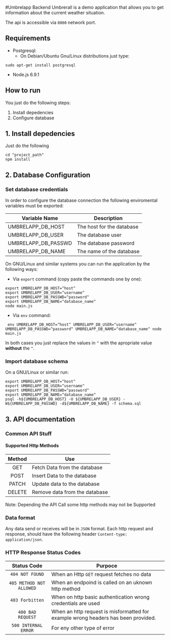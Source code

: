 #Umbrelapp Backend
Umbrerall is a demo application that allows you to get information about the current weather situation.

The api is accessible via `8000` network port.

## Requirements
* Postgresql:
    * On Debian/Ubuntu Gnu/Linux distributions just type:

```
sudo apt-get install postgresql
```
* Node.js 6.9.1

## How to run

You just do the following steps:
1. Install depedencies
2. Configure database

## 1. Install depedencies
Just do the following

```
cd ^project_path^
npm install
```

## 2. Database Configuration

### Set database credentials

In order to configure the database connection the following enviromental variables must be exported:

Variable Name | Description
------------- | ------------
UMBRELAPP_DB_HOST | The host for the database
UMBRELAPP_DB_USER | The database user
UMBRELAPP_DB_PASSWD | The database password
UMBRELAPP_DB_NAME | The name of the database

On GNU/Linux and similar systems you can run the application by the following ways:

* Via `export` command (copy paste the commands one by one):

````
export UMBRELAPP_DB_HOST=^host^
export UMBRELAPP_DB_USER=^username^
export UMBRELAPP_DB_PASSWD=^password^
export UMBRELAPP_DB_NAME=^database_name^
node main.js
````
* Via `env` command:

````
 env UMBRELAPP_DB_HOST=^host^ UMBRELAPP_DB_USER=^username^ UMBRELAPP_DB_PASSWD=^password^ UMBRELAPP_DB_NAME=^database_name^ node main.js
````
In both cases you just replace the values in `^` with the apropriate value **without** the `^`.

### Import database schema
On a GNU/Linux or similar run:

```
export UMBRELAPP_DB_HOST=^host^
export UMBRELAPP_DB_USER=^username^
export UMBRELAPP_DB_PASSWD=^password^
export UMBRELAPP_DB_NAME=^database_name^
psql -h${UMBRELAPP_DB_HOST} -U ${UMBRELAPP_DB_USER} -W${UMBRELAPP_DB_PASSWD} -d${UMBRELAPP_DB_NAME} -f schema.sql
```

## 3. API documentation

### Common API Stuff

#### Supported Http Methods

| Method | Use  |
| :------: | ---- |
| GET | Fetch Data from the database |
| POST | Insert Data to the database |
| PATCH | Update data to the database |
| DELETE | Remove data from the database |

Note:
Depending the API Call some http methods may not be Supported

### Data format
Any data send or receives will be in `JSON` format. Each http request and response, should have the following header `Content-type: application/json`.

### HTTP Response Status Codes

| Status Code | Purpoce |
| :-----------: | ------ |
| `404 NOT FOUND` | When an Http `GET` request fetches no data |
| `405 METHOD NOT ALLOWED` | When an endpoind is called on an uknown http method |
| `403 Forbitten` | When on http basic authentication wrong credentials are used |
| `400 BAD REQUEST` | When an http request is misformatted for example wrong headers has been provided. | 
| `500 INTERNAL ERROR` | For eny other type of error |